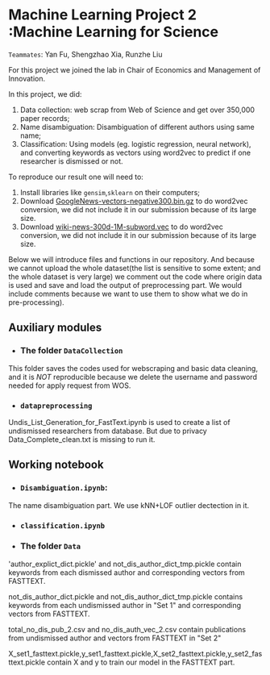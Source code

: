 # Machine Learning Project 2 :Machine Learning for Science

`Teammates`: Yan Fu, Shengzhao Xia, Runzhe Liu

For this project we joined the lab in Chair of Economics and Management of Innovation. 

In this project, we did:

1. Data collection: web scrap from Web of Science and get over 350,000 paper records;
2. Name disambiguation: Disambiguation of different authors using same name;
3. Classification: Using models (eg. logistic regression, neural network), and converting keywords as vectors using word2vec to predict if one researcher is dismissed or not.

To reproduce our result one will need to:

1. Install libraries like `gensim`,`sklearn` on their computers;
2. Download [GoogleNews-vectors-negative300.bin.gz](https://drive.google.com/file/d/0B7XkCwpI5KDYNlNUTTlSS21pQmM/edit) to do word2vec conversion, we did not include it in our submission because of its large size.
3. Download [wiki-news-300d-1M-subword.vec](https://fasttext.cc/docs/en/english-vectors.html) to do word2vec conversion, we did not include it in our submission because of its large size.


Below we will introduce files and functions in our repository.
And because we cannot upload the whole dataset(the list is sensitive to some extent; and the whole dataset is very large) we comment out the code where origin data is used and save and load the output of preprocessing part. We would include comments because we want to use them to show what we do in pre-processing).

## Auxiliary modules

* ### The folder `DataCollection`
This folder saves the codes used for webscraping and basic data cleaning, and it is *NOT* reproducible because we delete the username and password needed for apply request from WOS. 

* ### `datapreprocessing`

Undis_List_Generation_for_FastText.ipynb is used to create a list of undismissed researchers from database. But due to privacy Data_Complete_clean.txt is missing to run it.

## Working notebook
* ### `Disambiguation.ipynb`: 
The name disambiguation part. We use kNN+LOF outlier dectection in it.

* ### `classification.ipynb`




* ### The folder `Data`

'author_explict_dict.pickle' and not_dis_author_dict_tmp.pickle contain keywords from each dismissed author and corresponding vectors from FASTTEXT.

not_dis_author_dict.pickle and not_dis_author_dict_tmp.pickle contains keywords from each undismissed author in "Set 1" and corresponding vectors from FASTTEXT.

total_no_dis_pub_2.csv and no_dis_auth_vec_2.csv contain publications from undismissed author and vectors from FASTTEXT in "Set 2"

X_set1_fasttext.pickle,y_set1_fasttext.pickle,X_set2_fasttext.pickle,y_set2_fasttext.pickle contain X and y to train our model in the FASTTEXT part.
